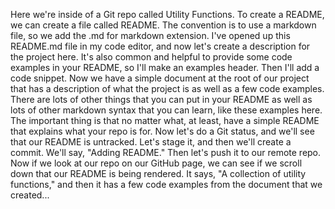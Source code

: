 Here we're inside of a Git repo called Utility Functions. To create a README, we can create a file called README. The convention is to use a markdown file, so we add the .md for markdown extension. I've opened up this README.md file in my code editor, and now let's create a description for the project here.
It's also common and helpful to provide some code examples in your README, so I'll make an examples header. Then I'll add a code snippet. Now we have a simple document at the root of our project that has a description of what the project is as well as a few code examples.
There are lots of other things that you can put in your README as well as lots of other markdown syntax that you can learn, like these examples here. The important thing is that no matter what, at least, have a simple README that explains what your repo is for. Now let's do a Git status, and we'll see that our README is untracked.
Let's stage it, and then we'll create a commit. We'll say, "Adding README." Then let's push it to our remote repo. Now if we look at our repo on our GitHub page, we can see if we scroll down that our README is being rendered. It says, "A collection of utility functions," and then it has a few code examples from the document that we created...